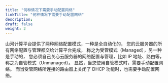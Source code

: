 ```yaml
---
title: "何种情况下需要手动配置网络"
linkTitle: "何种情况下需要手动配置网络"
description:
draft: false
weight: 2
---
```




山河计算平台提供了两种网络配置模式，一种是全自动化的， 您的云服务器的所有网络配置与管理都交给计算平台完成， 称之为受管模式（Managed），另一种是手动的， 您必须自己关心云服务器的网络配置与管理，比如 IP 地址、路由等， 称之为自管模式（Unmanaged）。 显然，当您使用自管模式时，需要手动配置网络。 而当受管网络所连接的路由器上关闭了 DHCP 功能时，也需要手动配置网络。
